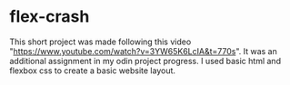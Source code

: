 # flex-crash

This short project was made following this video "https://www.youtube.com/watch?v=3YW65K6LcIA&t=770s". It was an additional assignment in my odin project progress. I used basic html and flexbox css to create a basic website layout.